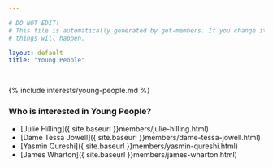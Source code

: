 ```yaml
---

# DO NOT EDIT!
# This file is automatically generated by get-members. If you change it, bad
# things will happen.

layout: default
title: "Young People"

---
```


{% include interests/young-people.md %}

### Who is interested in Young People?


* [Julie Hilling]({ site.baseurl }}members/julie-hilling.html)
* [Dame  Tessa Jowell]({ site.baseurl }}members/dame-tessa-jowell.html)
* [Yasmin Qureshi]({ site.baseurl }}members/yasmin-qureshi.html)
* [James Wharton]({ site.baseurl }}members/james-wharton.html)
